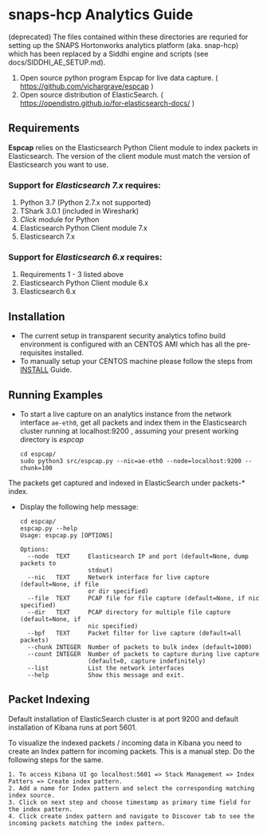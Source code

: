 # snaps-hcp Analytics Guide

(deprecated)
The files contained within these directories are requried for setting up the
SNAPS Hortonworks analytics platform (aka. snap-hcp) which has been replaced
by a Siddhi engine and scripts (see docs/SIDDHI_AE_SETUP.md).

1. Open source python program Espcap for live data capture. ( https://github.com/vichargrave/espcap )
2. Open source distribution of ElasticSearch. ( https://opendistro.github.io/for-elasticsearch-docs/ )

## Requirements
**Espcap** relies on the Elasticsearch Python Client module to index packets in Elasticsearch. The version of the client module must match the version of Elasticsearch you want to use.
### Support for *Elasticsearch 7.x* requires:

1. Python 3.7 (Python 2.7.x not supported)
2. TShark 3.0.1 (included in Wireshark)
3. *Click* module for Python
4. Elasticsearch Python Client module 7.x
5. Elasticsearch 7.x

### Support for  *Elasticsearch 6.x* requires:

1. Requirements 1 - 3 listed above
2. Elasticsearch Python Client module 6.x
3. Elasticsearch 6.x

## Installation
- The current setup in transparent security analytics tofino build environment is configured with an CENTOS AMI which has all the pre-requisites installed.
- To manually setup your CENTOS machine please follow the steps from [INSTALL](setup/INSTALL.md) Guide.

## Running Examples

- To start a live capture on an analytics instance from the network interface `ae-eth0`, get all packets and index them in the Elasticsearch cluster running at localhost:9200 , assuming your present working directory is *espcap*
  ```
  cd espcap/
  sudo python3 src/espcap.py --nic=ae-eth0 --node=localhost:9200 --chunk=100
  ```
The packets get captured and indexed in ElasticSearch under packets-* index.

- Display the following help message:
  ```
  cd espcap/
  espcap.py --help
  Usage: espcap.py [OPTIONS]

  Options:
    --node  TEXT     Elasticsearch IP and port (default=None, dump packets to
                     stdout)
    --nic   TEXT     Network interface for live capture (default=None, if file
                     or dir specified)
    --file  TEXT     PCAP file for file capture (default=None, if nic specified)
    --dir   TEXT     PCAP directory for multiple file capture (default=None, if
                     nic specified)
    --bpf   TEXT     Packet filter for live capture (default=all packets)
    --chunk INTEGER  Number of packets to bulk index (default=1000)
    --count INTEGER  Number of packets to capture during live capture
                     (default=0, capture indefinitely)
    --list           List the network interfaces
    --help           Show this message and exit.
  ```

## Packet Indexing
Default installation of ElasticSearch cluster is at port 9200 and default installation of Kibana runs at port 5601.

To visualize the indexed packets / incoming data in Kibana you need to create an Index pattern for incoming packets. This is a manual step. Do the following steps for the same.

    1. To access Kibana UI go localhost:5601 => Stack Management => Index Patters => Create index pattern.
    2. Add a name for Index pattern and select the corresponding matching index source.
    3. Click on next step and choose timestamp as primary time field for the index pattern.
    4. Click create index pattern and navigate to Discover tab to see the incoming packets matching the index pattern.









